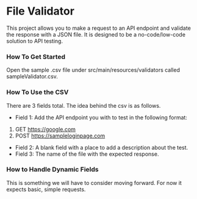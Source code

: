 # File Validator
This project allows you to make a request to an API endpoint and validate the response with a JSON file.
It is designed to be a no-code/low-code solution to API testing. 
### How To Get Started
Open the sample .csv file under src/main/resources/validators called
sampleValidator.csv. 

### How To Use the CSV
There are 3 fields total. The idea behind the csv is as follows.

- Field 1: Add the API endpoint you with to test in the following format:
1. GET https://google.com
2. POST https://sampleloginpage.com

- Field 2: A blank field with a place to add a description about the test.
- Field 3: The name of the file with the expected response. 

### How to Handle Dynamic Fields
This is something we will have to consider moving forward. For now it expects
basic, simple requests. 